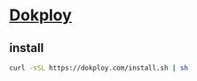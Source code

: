 # [Dokploy](https://github.com/Dokploy/dokploy)

## install

```sh
curl -sSL https://dokploy.com/install.sh | sh
```
